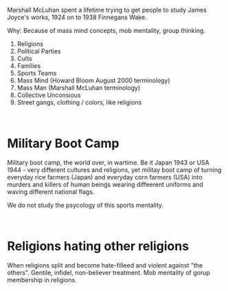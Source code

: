 Marshall McLuhan spent a lifetime trying to get people to study James Joyce's works, 1924 on to 1938 Finnegans Wake.

Why: Because of mass mind concepts, mob mentality, group thinking.

1. Religions
2. Political Parties
3. Cults
4. Families
5. Sports Teams
6. Mass Mind (Howard Bloom August 2000 terminology)
7. Mass Man (Marshall McLuhan terminology)
8. Collective Unconsious
9. Street gangs, clothing / colors, like religions

&nbsp;

# Military Boot Camp

Military boot camp, the world over, in wartime. Be it Japan 1943 or USA 1944 - very different cultures and religions, yet militay boot camp of turning everyday rice farmers (Japan) and everyday corn farmers (USA) into murders and killers of human beings wearing diffeerent uniforms and waving different national flags.

We do not study the psycology of this sports mentality.

&nbsp;

# Religions hating other religions

When religions split and become hate-filleed and violent against "the others". Gentile, infidel, non-believer treatment. Mob mentality of gorup membership in religions.

